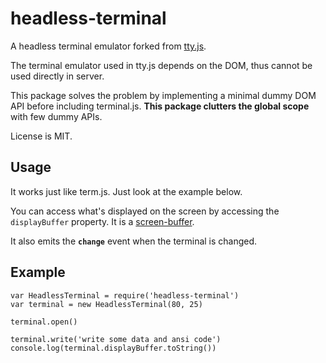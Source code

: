 headless-terminal
=================
A headless terminal emulator forked from [tty.js](https://github.com/chjj/tty.js/).

The terminal emulator used in tty.js depends on the DOM, thus cannot be used directly in server.

This package solves the problem by implementing a minimal dummy DOM API before including terminal.js.
__This package clutters the global scope__ with few dummy APIs.

License is MIT.


Usage
-----

It works just like term.js. Just look at the example below.

You can access what's displayed on the screen by accessing the `displayBuffer` property. It is a [screen-buffer](https://github.com/dtinth/screen-buffer).

It also emits the __`change`__ event when the terminal is changed.


Example
-------

    var HeadlessTerminal = require('headless-terminal')
    var terminal = new HeadlessTerminal(80, 25)

    terminal.open()

    terminal.write('write some data and ansi code')
    console.log(terminal.displayBuffer.toString())


